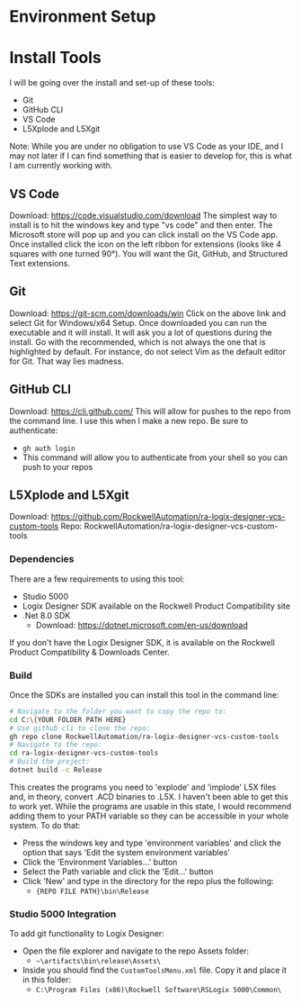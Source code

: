 # Environment Setup

# Install Tools
I will be going over the install and set-up of these tools:
- Git
- GitHub CLI
- VS Code
- L5Xplode and L5Xgit

Note: While you are under no obligation to use VS Code as your IDE, and I may not later if I can find something that is easier to develop for, this is what I am currently working with.

## VS Code
Download: https://code.visualstudio.com/download
The simplest way to install is to hit the windows key and type "vs code" and then enter. The Microsoft store will pop up and you can click install on the VS Code app. Once installed click the icon on the left ribbon for extensions (looks like 4 squares with one turned 90°). You will want the Git, GitHub, and Structured Text extensions. 

## Git
Download: https://git-scm.com/downloads/win
Click on the above link and select Git for Windows/x64 Setup. Once downloaded you can run the executable and it will install. It will ask you a lot of questions during the install. Go with the recommended, which is not always the one that is highlighted by default. For instance, do not select Vim as the default editor for Git. That way lies madness.

## GitHub CLI
Download: https://cli.github.com/
This will allow for pushes to the repo from the command line. I use this when I make a new repo. Be sure to authenticate:
- `gh auth login`
- This command will allow you to authenticate from your shell so you can push to your repos

## L5Xplode and L5Xgit
Download: https://github.com/RockwellAutomation/ra-logix-designer-vcs-custom-tools
Repo: RockwellAutomation/ra-logix-designer-vcs-custom-tools

### Dependencies
There are a few requirements to using this tool: 
- Studio 5000
- Logix Designer SDK available on the Rockwell Product Compatibility site
- .Net 8.0 SDK 
	- Download: https://dotnet.microsoft.com/en-us/download

If you don't have the Logix Designer SDK, it is available on the Rockwell Product Compatibility & Downloads Center. 

### Build
Once the SDKs are installed you can install this tool in the command line:

``` bash
# Navigate to the folder you want to copy the repo to:
cd C:\{YOUR FOLDER PATH HERE}
# Use github cli to clone the repo:
gh repo clone RockwellAutomation/ra-logix-designer-vcs-custom-tools
# Navigate to the repo:
cd ra-logix-designer-vcs-custom-tools
# Build the project:
dotnet build -c Release
```

This creates the programs you need to 'explode' and 'implode' L5X files and, in theory, convert .ACD binaries to .L5X. I haven't been able to get this to work yet. While the programs are usable in this state, I would recommend adding them to your PATH variable so they can be accessible in your whole system. To do that:

- Press the windows key and type 'environment variables' and click the option that says 'Edit the system environment variables'
- Click the 'Environment Variables...' button
- Select the Path variable and click the 'Edit...' button
- Click 'New' and type in the directory for the repo plus the following:
	- `{REPO FILE PATH}\bin\Release`

### Studio 5000 Integration
To add git functionality to Logix Designer:
- Open the file explorer and navigate to the repo Assets folder:
	- `~\artifacts\bin\release\Assets\`
- Inside you should find the `CustomToolsMenu.xml` file. Copy it and place it in this folder:
	- `C:\Program Files (x86)\Rockwell Software\RSLogix 5000\Common\`

